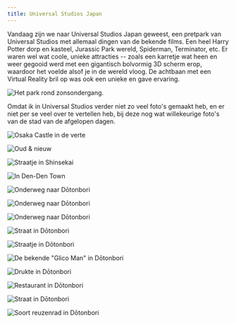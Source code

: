 ```yaml
---
title: Universal Studios Japan
---
```



Vandaag zijn we naar Universal Studios Japan geweest, een pretpark van Universal
Studios met allemaal dingen van de bekende films. Een heel Harry Potter dorp en
kasteel, Jurassic Park wereld, Spiderman, Terminator, etc. Er waren wel wat
coole, unieke attracties -- zoals een karretje wat heen en weer gegooid werd met
een gigantisch bolvormig 3D scherm erop, waardoor het voelde alsof je in de
wereld vloog. De achtbaan met een Virtual Reality bril op was ook een unieke en
gave ervaring.

![Het park rond zonsondergang.](/images/day-03/20180518_0002.jpg)

Omdat ik in Universal Studios verder niet zo veel foto's gemaakt heb, en er niet 
per se veel over te vertellen heb, bij deze nog wat willekeurige foto's van de 
stad van de afgelopen dagen.

![Osaka Castle in de verte](/images/day-03/20180516_0020.jpg)

![Oud & nieuw](/images/day-03/20180516_0026.jpg)

![Straatje in Shinsekai](/images/day-03/20180516_0058.jpg)

![In Den-Den Town](/images/day-03/20180516_0042.jpg)

![Onderweg naar Dōtonbori](/images/day-03/20180516_0002.jpg)

![Onderweg naar Dōtonbori](/images/day-03/20180516_0006.jpg)

![Onderweg naar Dōtonbori](/images/day-03/20180516_0008.jpg)

![Straat in Dōtonbori](/images/day-03/20180516_0014.jpg)

![Straatje in Dōtonbori](/images/day-03/20180516_0024.jpg)

![De bekende "Glico Man" in Dōtonbori](/images/day-03/20180516_0025.jpg)

![Drukte in Dōtonbori](/images/day-03/20180516_0036.jpg)

![Restaurant in Dōtonbori](/images/day-03/20180516_0038.jpg)

![Straat in Dōtonbori](/images/day-03/20180516_0040.jpg)

![Soort reuzenrad in Dōtonbori](/images/day-03/20180516_0052.jpg)
